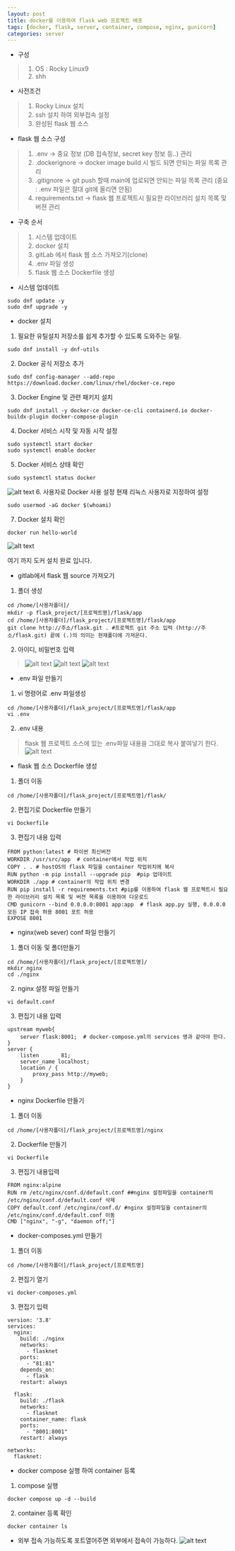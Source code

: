 ```yaml
---
layout: post
title: docker를 이용하여 flask web 프로젝트 배포
tags: [docker, flask, server, container, compose, nginx, gunicorn]
categories: server
---
```


- 구성
> 1. OS : Rocky Linux9
> 2. shh


- 사전조건
> 1. Rocky Linux 설치
> 2. ssh 설치 하여 외부접속 설정
> 3. 완성된 flask 웹 소스


- flask 웹 소스 구성
> 1. .env -> 중요 정보 (DB 접속정보, secret key 정보 등..) 관리
> 2. .dockerignore -> docker image build 시 빌드 되면 안되는 파일 목록 관리
> 3. .gitignore -> git push 할때 main에 업로되면 안되는 파일 목록 관리 (중요 : .env 파일은 절대 git에 올리면 안됨)
> 4. requirements.txt -> flask 웹 프로젝트시 필요한 라이브러리 설치 목록 및 버젼 관리

- 구축 순서
> 1. 시스템 업데이트
> 2. docker 설치
> 3. gitLab 에서 flask 웹 소스 가져오기(clone)
> 4. .env 파일 생성
> 5. flask 웹 소스 Dockerfile 생성



- 시스템 업데이트
```
sudo dnf update -y
sudo dnf upgrade -y
```


- docker 설치
1. 필요한 유틸설치
저장소를 쉽게 추가할 수 있도록 도와주는 유틸.
```
sudo dnf install -y dnf-utils
```
2. Docker 공식 저장소 추가
```
sudo dnf config-manager --add-repo https://download.docker.com/linux/rhel/docker-ce.repo
```
3. Docker Engine 및 관련 패키지 설치
```
sudo dnf install -y docker-ce docker-ce-cli containerd.io docker-buildx-plugin docker-compose-plugin
```
4. Docker 서비스 시작 및 자동 시작 설정
```
sudo systemctl start docker
sudo systemctl enable docker
```
5. Docker 서비스 상태 확인
```
sudo systemctl status docker
```
![alt text](docker_run.png)
6. 사용자로 Docker 사용 설정
현재 리눅스 사용자로 지정하여 설정
```
sudo usermod -aG docker $(whoami)
```
7. Docker 설치 확인
```
docker run hello-world
```
![alt text](docker_hello.png)

여기 까지 도커 설치 완료 입니다.


- gitlab에서 flask 웹 source 가져오기
1. 폴더 생성
```
cd /home/[사용자폴더]/
mkdir -p flask_project/[프로젝트명]/flask/app
cd /home/[사용자폴더]/flask_project/[프로젝트명]/flask/app
git clone http://주소/flask.git . #프로젝트 git 주소 입력 (http://주소/flask.git) 끝에 (.)의 의미는 현재폴더에 가져온다.
```
2. 아이디, 비밀번호 입력
>![alt text](git_clone_username.png)
>![alt text](git_clone_password.png)
>![alt text](git_clone_success.png)


- .env 파일 만들기
1. vi 명령어로 .env 파일생성
```
cd /home/[사용자폴더]/flask_project/[프로젝트명]/flask/app
vi .env
```
2. .env 내용
> flask 웹 프로젝트 소스에 있는 .env파일 내용을 그대로 복사 붙여넣기 한다.
>![alt text](env.png)

- flask 웹 소스 Dockerfile 생성
1. 폴더 이동
```
cd /home/[사용자폴더]/flask_project/[프로젝트명]/flask/
```
2. 편집기로 Dockerfile  만들기
```
vi Dockerfile
```
3. 편집기 내용 입력
```
FROM python:latest # 파이썬 최신버전
WORKDIR /usr/src/app  # container에서 작업 위치
COPY . . # hostOS의 flask 파일을 container 작업위치에 복사
RUN python -m pip install --upgrade pip  #pip 업데이트
WORKDIR ./app # container의 작업 위치 변경
RUN pip install -r requirements.txt #pip를 이용하여 flask 웹 프로젝트시 필요한 라이브러리 설치 목록 및 버젼 목록을 이용하여 다운로드
CMD gunicorn --bind 0.0.0.0:8001 app:app  # flask app.py 실행, 0.0.0.0 모든 IP 접속 허용 8001 포트 허용
EXPOSE 8001
```

- nginx(web sever) conf 파일 만들기
1. 폴더 이동 및 폴더만들기
```
cd /home/[사용자폴더]/flask_project/[프로젝트명]/
mkdir nginx
cd ./nginx
```
2. nginx 설정 파일 만들기
```
vi default.conf
```
3. 편집기 내용 입력
```
upstream myweb{
    server flask:8001;  # docker-compose.yml의 services 명과 같아야 한다.
}
server {
    listen       81;
    server_name localhost;
    location / {
        proxy_pass http://myweb;
    }
}
```

- nginx Dockerfile 만들기
1. 폴더 이동
```
cd /home/[사용자폴더]/flask_project/[프로젝트명]/nginx
```
2. Dockerfile 만들기
```
vi Dockerfile
```
3. 편집기 내용입력
```
FROM nginx:alpine
RUN rm /etc/nginx/conf.d/default.conf ##nginx 설정파일을 container의 /etc/nginx/conf.d/default.conf 삭제
COPY default.conf /etc/nginx/conf.d/ #nginx 설정파일을 container의 /etc/nginx/conf.d/default.conf 이동
CMD ["nginx", "-g", "daemon off;"]
```


- docker-composes.yml 만들기
1. 폴더 이동
```
cd /home/[사용자폴더]/flask_project/[프로젝트명]
```
2. 편집기 열기
```
vi docker-composes.yml
```
3. 편집기 입력 

```
version: '3.8'
services:
  nginx:
    build: ./nginx
    networks:
      - flasknet
    ports:
      - "81:81"
    depends_on:
      - flask
    restart: always
  
  flask:
    build: ./flask
    networks:
      - flasknet
    container_name: flask
    ports:
      - "8001:8001"
    restart: always

networks:
  flasknet:
```

- docker compose 실행 하여 container 등록
1. compose 실행
```
docker compose up -d --build
```

2. container 등록 확인
```
docker container ls
```

- 외부 접속 가능하도록 포트열어주면 외부에서 접속이 가능하다.
![alt text](flask_strucher.png)


